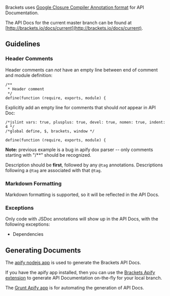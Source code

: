 Brackets uses [Google Closure Compiler Annotation format](https://developers.google.com/closure/compiler/docs/js-for-compiler) for API Documentation.

The API Docs for the current master branch can be found at [http://brackets.io/docs/current](http://brackets.io/docs/current).

## Guidelines

### Header Comments

Header comments can _not_ have an empty line between end of comment and module definition:

```
/**
 * Header comment
 */
define(function (require, exports, module) {
```

Explicitly add an empty line for comments that should _not_ appear in API Doc:

```
/*jslint vars: true, plusplus: true, devel: true, nomen: true, indent: 4 */
/*global define, $, brackets, window */

define(function (require, exports, module) {
```

**Note:** previous example is a bug in apify dox parser -- only comments starting with "/**" should be recognized.

Description should be __first__, followed by any `@tag` annotations. Descriptions following a `@tag` are associated with that `@tag`.

### Markdown Formatting

Markdown formatting is supported, so it will be reflected in the API Docs.

### Exceptions

Only code with JSDoc annotations will show up in the API Docs, with the following exceptions:

* Dependencies

## Generating Documents

The [apify nodejs app](http://github.com/jbalsas/apify) is used to generate the Brackets API Docs.

If you have the apify app installed, then you can use the [Brackets Apify extension](http://github.com/jbalsas/brackets-apify) to generate API Documentation on-the-fly for your local branch.

The [Grunt Apify app](https://github.com/jbalsas/grunt-apify) is for automating the generation of API Docs.


